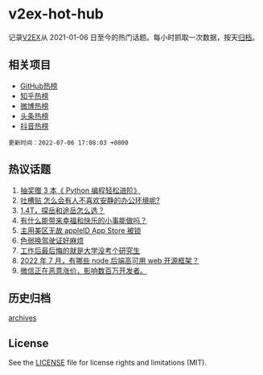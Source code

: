 # v2ex-hot-hub

 记录[V2EX](https://www.v2ex.com/)从 2021-01-06 日至今的热门话题。每小时抓取一次数据，按天[归档](archives)。
 
 ## 相关项目

- [GitHub热榜](https://github.com/lonnyzhang423/github-hot-hub)
- [知乎热榜](https://github.com/lonnyzhang423/zhihu-hot-hub)
- [微博热榜](https://github.com/lonnyzhang423/weibo-hot-hub)
- [头条热榜](https://github.com/lonnyzhang423/toutiao-hot-hub)
- [抖音热榜](https://github.com/lonnyzhang423/douyin-hot-hub)


 `更新时间：2022-07-06 17:08:03 +0800`

## 热议话题

1. [抽奖赠 3 本《 Python 编程轻松进阶》](https://www.v2ex.com/t/864437)
1. [吐槽贴 怎么会有人不喜欢安静的办公环境呢?](https://www.v2ex.com/t/864343)
1. [1.4T，探岳和途岳怎么选？](https://www.v2ex.com/t/864353)
1. [有什么能带来幸福和快乐的小事能做吗？](https://www.v2ex.com/t/864346)
1. [主用美区无故 appleID App Store 被锁](https://www.v2ex.com/t/864387)
1. [色弱换驾驶证好麻烦](https://www.v2ex.com/t/864335)
1. [工作后最后悔的就是大学没考个研究生](https://www.v2ex.com/t/864373)
1. [2022 年 7 月，有哪些 node 后端高可用 web 开源框架？](https://www.v2ex.com/t/864281)
1. [微信正在恶意涨价，影响数百万开发者。](https://www.v2ex.com/t/864400)

## 历史归档

[archives](archives)

## License

See the [LICENSE](LICENSE) file for license rights and limitations (MIT).
